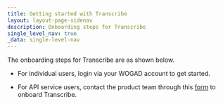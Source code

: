 ```yaml
---
title: Getting started with Transcribe
layout: layout-page-sidenav
description: Onboarding steps for Transcribe
single_level_nav: true
_data: single-level-nav
---
```


The onboarding steps for Transcribe are as shown below. 

- For individual users, login via your WOGAD account to get started. 

- For API service users, contact the product team through this [form](https://form.gov.sg/#!/62280856ba91100012050933) to onboard Transcribe. 

